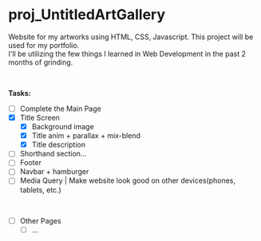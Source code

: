 # proj_UntitledArtGallery
Website for my artworks using HTML, CSS, Javascript.
This project will be used for my portfolio. <br />
I'll be utilizing the few things I learned in Web Development in the past 2 months of grinding.

<br />

**Tasks:**
- [ ] Complete the Main Page
- [x] Title Screen
  - [x] Background image
  - [x] Title anim + parallax + mix-blend
  - [x] Title description
- [ ] Shorthand section...
- [ ] Footer
- [ ] Navbar + hamburger
- [ ] Media Query | Make website look good on other devices(phones, tablets, etc.)
<br />

- [ ] Other Pages
  - [ ] ...

